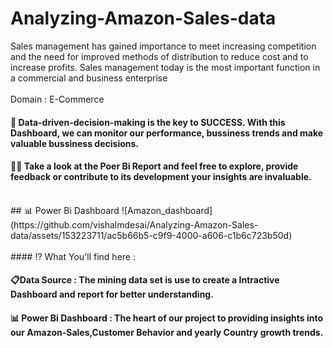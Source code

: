 # Analyzing-Amazon-Sales-data
Sales management has gained importance to meet increasing competition and the need for improved methods of distribution to reduce cost and to increase profits. Sales management today is the most important function in a commercial and business enterprise
<br><br>
Domain : E-Commerce <br>

#### 🤖 Data-driven-decision-making is the key to SUCCESS. With this Dashboard, we can monitor our performance, bussiness trends and make valuable bussiness decisions. <br>
#### 🧑‍💻 Take a look at the Poer Bi Report and feel free to explore, provide feedback or contribute to its development your insights are invaluable.
<br>
## 📊 Power Bi Dashboard
![Amazon_dashboard](https://github.com/vishalmdesai/Analyzing-Amazon-Sales-data/assets/153223711/ac5b66b5-c9f9-4000-a606-c1b6c723b50d)
<br><br>
#### ⁉️ What You'll find here :  <br>

#### 📋Data Source : The mining data set is use to create a Intractive Dashboard and report for better understanding. <br>

#### 📊 Power Bi Dashboard : The heart of our project to providing insights into our Amazon-Sales,Customer Behavior and yearly Country growth trends.
